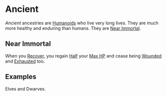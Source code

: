 # Ancient

*Ancient* ancestries are [Humanoids](../../../Resources%20for%20GMs/Creature%20Types/Humanoid.md) who live very long lives. They are much more healthy and enduring than humans. They are [Near Immortal](Ancient.md#Near%20Immortal).

## Near Immortal

When you [Recover](../../../Game%20Procedures/Core%20Procedures/Break.md#Recover), you regain [Half](../../../Game%20Procedures/Core%20Procedures/Half.md) your [Max HP](../../Derived%20Statistics/Hit%20Points.md#Max%20HP) and cease being [Wounded](../../../Game%20Procedures/Conditions/Wounded.md) and [Exhausted](../../../Game%20Procedures/Conditions/Exhausted.md) too.

## Examples

Elves and Dwarves.
